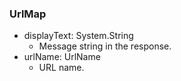 ### UrlMap
- displayText: System.String
  - Message string in the response.
- urlName: UrlName
  - URL name.
